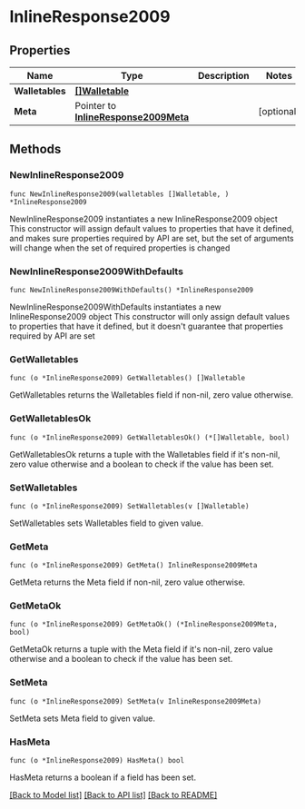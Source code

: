 # InlineResponse2009

## Properties

Name | Type | Description | Notes
------------ | ------------- | ------------- | -------------
**Walletables** | [**[]Walletable**](Walletable.md) |  | 
**Meta** | Pointer to [**InlineResponse2009Meta**](inline_response_200_9_meta.md) |  | [optional] 

## Methods

### NewInlineResponse2009

`func NewInlineResponse2009(walletables []Walletable, ) *InlineResponse2009`

NewInlineResponse2009 instantiates a new InlineResponse2009 object
This constructor will assign default values to properties that have it defined,
and makes sure properties required by API are set, but the set of arguments
will change when the set of required properties is changed

### NewInlineResponse2009WithDefaults

`func NewInlineResponse2009WithDefaults() *InlineResponse2009`

NewInlineResponse2009WithDefaults instantiates a new InlineResponse2009 object
This constructor will only assign default values to properties that have it defined,
but it doesn't guarantee that properties required by API are set

### GetWalletables

`func (o *InlineResponse2009) GetWalletables() []Walletable`

GetWalletables returns the Walletables field if non-nil, zero value otherwise.

### GetWalletablesOk

`func (o *InlineResponse2009) GetWalletablesOk() (*[]Walletable, bool)`

GetWalletablesOk returns a tuple with the Walletables field if it's non-nil, zero value otherwise
and a boolean to check if the value has been set.

### SetWalletables

`func (o *InlineResponse2009) SetWalletables(v []Walletable)`

SetWalletables sets Walletables field to given value.


### GetMeta

`func (o *InlineResponse2009) GetMeta() InlineResponse2009Meta`

GetMeta returns the Meta field if non-nil, zero value otherwise.

### GetMetaOk

`func (o *InlineResponse2009) GetMetaOk() (*InlineResponse2009Meta, bool)`

GetMetaOk returns a tuple with the Meta field if it's non-nil, zero value otherwise
and a boolean to check if the value has been set.

### SetMeta

`func (o *InlineResponse2009) SetMeta(v InlineResponse2009Meta)`

SetMeta sets Meta field to given value.

### HasMeta

`func (o *InlineResponse2009) HasMeta() bool`

HasMeta returns a boolean if a field has been set.


[[Back to Model list]](../README.md#documentation-for-models) [[Back to API list]](../README.md#documentation-for-api-endpoints) [[Back to README]](../README.md)


